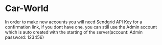 # Car-World
In order to make new accounts you will need Sendgrid API Key for a confirmation link, if you dont have one, you can still use the Admin account which is auto created with the starting of the server(account: Admin password: 123456)
